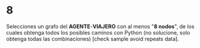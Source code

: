 # 8

Selecciones un grafo del **AGENTE**-**VIAJERO** con al menos "**8 nodos**", de los cuales obtenga todos los posibles caminos con Python (no solucione, solo obtenga todas las combinaciones) [check sample avoid repeats data].
